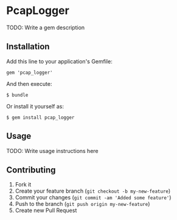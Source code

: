 # PcapLogger

TODO: Write a gem description

## Installation

Add this line to your application's Gemfile:

    gem 'pcap_logger'

And then execute:

    $ bundle

Or install it yourself as:

    $ gem install pcap_logger

## Usage

TODO: Write usage instructions here

## Contributing

1. Fork it
2. Create your feature branch (`git checkout -b my-new-feature`)
3. Commit your changes (`git commit -am 'Added some feature'`)
4. Push to the branch (`git push origin my-new-feature`)
5. Create new Pull Request
